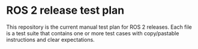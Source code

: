 # ROS 2 release test plan

This repository is the current manual test plan for ROS 2 releases.
Each file is a test suite that contains one or more test cases with copy/pastable instructions and clear expectations.
